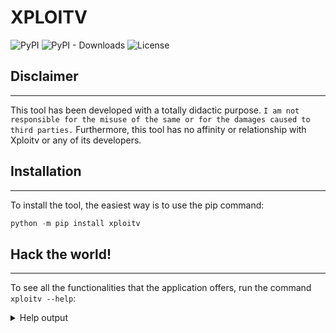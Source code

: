 # XPLOITV

![PyPI](https://img.shields.io/pypi/v/xploitv?color=blue&style=for-the-badge) ![PyPI - Downloads](https://img.shields.io/pypi/dm/xploitv?color=green&style=for-the-badge) ![License](https://img.shields.io/github/license/cosasdepuma/xploitv?color=orange&style=for-the-badge)

## Disclaimer
---

This tool has been developed with a totally didactic purpose. `I am not responsible for the misuse of the same or for the damages caused to third parties.` Furthermore, this tool has no affinity or relationship with Xploitv or any of its developers.

## Installation
---

To install the tool, the easiest way is to use the pip command:

```py
python -m pip install xploitv
```

## Hack the world!
---

To see all the functionalities that the application offers, run the command `xploitv --help`:

<details>
  <summary>Help output</summary>
  ```sh
  usage: xploitv [-h] [-v] [--version] [-t THREADS] [-x FORMAT] [-i ID | -w FILE]


  optional arguments:
  -h, --help            show this help message and exit

  information:
  -v                    Verbosity (Default: -vv)
  --version             Print the version

  performance:
  -t THREADS, --threads THREADS
                        Define the number of threads

  output:
  -x FORMAT, --extension FORMAT
                        Output extension (csv,txt)

  grabber (one required):
  -i ID, --id ID        Grab all the accounts linked to an identifier
  -w FILE, --wordlist FILE
                        Grab all the accounts linked to identifiers in a wordlist
  ```
</details>
